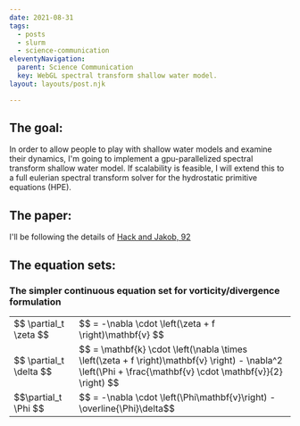 ```yaml
---
date: 2021-08-31
tags:
  - posts
  - slurm
  - science-communication
eleventyNavigation:
  parent: Science Communication
  key: WebGL spectral transform shallow water model.
layout: layouts/post.njk

---
```

## The goal:
In order to allow people to play with shallow water models
and examine their dynamics, I'm going to implement
a gpu-parallelized spectral transform shallow water model.
If scalability is feasible, I will extend this to a full
eulerian spectral transform solver for the hydrostatic
primitive equations (HPE).

## The paper:
I'll be following the details of [Hack and Jakob, 92](https://opensky.ucar.edu/islandora/object/technotes%3A112/datastream/PDF/download/Description_of_a_Global_Shallow_Water_Model_Based_on_the_Spectral_Transform_Method.citation)


## The equation sets:
### The simpler continuous equation set for vorticity/divergence formulation
<table class="eqn">
  <tr> <td>$$ \partial_t \zeta  $$</td> <td>$$ = -\nabla \cdot \left(\zeta + f \right)\mathbf{v} $$</td>
  </tr>
<tr>
  <td>$$ \partial_t \delta $$</td><td>$$ =  \mathbf{k} \cdot \left(\nabla \times \left(\zeta + f \right)\mathbf{v} \right) - \nabla^2 \left(\Phi + \frac{\mathbf{v} \cdot \mathbf{v}}{2} \right) $$</td>
  </tr>
<tr>
  <td> $$\partial_t \Phi $$</td> <td>$$ = -\nabla \cdot \left(\Phi\mathbf{v}\right) - \overline{\Phi}\delta$$</td>
  </tr>
</table>


